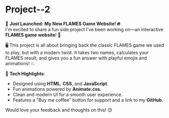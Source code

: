 # Project--2

🚀 **Just Launched: My New FLAMES Game Website! 🔥**  
I'm excited to share a fun side project I’ve been working on—an interactive **FLAMES game website**! 🎉

🖥️ This project is all about bringing back the classic FLAMES game we used to play, but with a modern twist. It takes two names, calculates your FLAMES result, and gives you a fun answer with playful emojis and animations! 💥

🎨 **Tech Highlights**:
- Designed using **HTML**, **CSS**, and **JavaScript**.
- Fun animations powered by **Animate.css**.
- Clean and modern UI for a smooth user experience.
- Features a "Buy me coffee" button for support and a link to my **GitHub**.

Would love your feedback and thoughts on this! 😊
